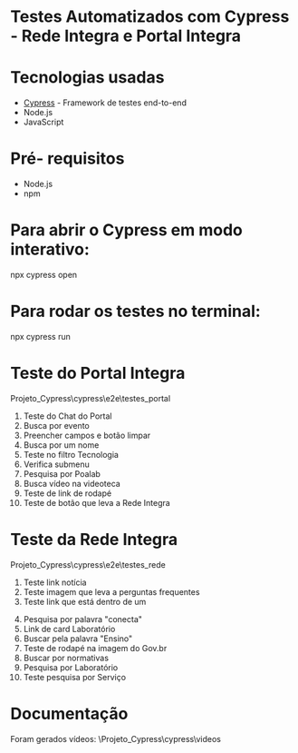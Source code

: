 # Testes Automatizados com Cypress - Rede Integra e Portal Integra

# Tecnologias usadas
- [Cypress](https://www.cypress.io/) - Framework de testes end-to-end
- Node.js
- JavaScript

# Pré- requisitos
  - Node.js 
  - npm
    
# Para abrir o Cypress em modo interativo:
npx cypress open

# Para rodar os testes no terminal:
npx cypress run

# Teste do Portal Integra
Projeto_Cypress\cypress\e2e\testes_portal
1. Teste do Chat do Portal 
2. Busca por evento 
3. Preencher campos e botão limpar
4. Busca por um nome
5. Teste no filtro Tecnologia
6. Verifica submenu
7. Pesquisa por Poalab
8. Busca vídeo na videoteca
9. Teste de link de rodapé
10. Teste de botão que leva a Rede Integra

# Teste da Rede Integra
Projeto_Cypress\cypress\e2e\testes_rede
1. Teste link notícia
2. Teste imagem que leva a perguntas frequentes
3. Teste link que está dentro de um <p>
4. Pesquisa por palavra "conecta"
5. Link de card Laboratório
6. Buscar pela palavra "Ensino"
7. Teste de rodapé na imagem do Gov.br
8. Buscar por normativas
9. Pesquisa por Laboratório
10. Teste pesquisa por Serviço

# Documentação
Foram gerados vídeos:
\Projeto_Cypress\cypress\videos


